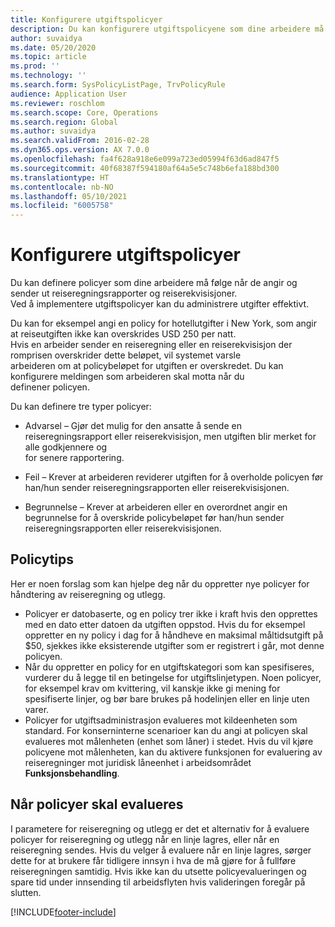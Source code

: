 ```yaml
---
title: Konfigurere utgiftspolicyer
description: Du kan konfigurere utgiftspolicyene som dine arbeidere må følge når de angir og sender ut reiseregningsrapporter og reiserekvisisjoner i Microsoft Dynamics 365 Finance.
author: suvaidya
ms.date: 05/20/2020
ms.topic: article
ms.prod: ''
ms.technology: ''
ms.search.form: SysPolicyListPage, TrvPolicyRule
audience: Application User
ms.reviewer: roschlom
ms.search.scope: Core, Operations
ms.search.region: Global
ms.author: suvaidya
ms.search.validFrom: 2016-02-28
ms.dyn365.ops.version: AX 7.0.0
ms.openlocfilehash: fa4f628a918e6e099a723ed05994f63d6ad847f5
ms.sourcegitcommit: 40f68387f594180af64a5e5c748b6efa188bd300
ms.translationtype: HT
ms.contentlocale: nb-NO
ms.lasthandoff: 05/10/2021
ms.locfileid: "6005758"
---
```

# <a name="set-up-expense-policies"></a>Konfigurere utgiftspolicyer

Du kan definere policyer som dine arbeidere må følge når de angir og sender ut reiseregningsrapporter og reiserekvisisjoner.         
Ved å implementere utgiftspolicyer kan du administrere utgifter effektivt.         

Du kan for eksempel angi en policy for hotellutgifter i New York, som angir at reiseutgiften ikke kan overskrides USD 250 per natt.       
Hvis en arbeider sender en reiseregning eller en reiserekvisisjon der romprisen overskrider dette beløpet, vil systemet varsle        
arbeideren om at policybeløpet for utgiften er overskredet. Du kan konfigurere meldingen som arbeideren skal motta når du        
definener policyen.      
        
Du kan definere tre typer policyer:         
        
- Advarsel – Gjør det mulig for den ansatte å sende en reiseregningsrapport eller reiserekvisisjon, men utgiften blir merket for alle godkjennere og        
  for senere rapportering.        

- Feil – Krever at arbeideren reviderer utgiften for å overholde policyen før han/hun sender reiseregningsrapporten eller reiserekvisisjonen.       
 
 - Begrunnelse – Krever at arbeideren eller en overordnet angir en begrunnelse for å overskride policybeløpet før han/hun sender reiseregningsrapporten eller reiserekvisisjonen.        

## <a name="policy-tips"></a>Policytips
Her er noen forslag som kan hjelpe deg når du oppretter nye policyer for håndtering av reiseregning og utlegg. 
* Policyer er datobaserte, og en policy trer ikke i kraft hvis den opprettes med en dato etter datoen da utgiften oppstod. Hvis du for eksempel oppretter en ny policy i dag for å håndheve en maksimal måltidsutgift på $50, sjekkes ikke eksisterende utgifter som er registrert i går, mot denne policyen.
* Når du oppretter en policy for en utgiftskategori som kan spesifiseres, vurderer du å legge til en betingelse for utgiftslinjetypen. Noen policyer, for eksempel krav om kvittering, vil kanskje ikke gi mening for spesifiserte linjer, og bør bare brukes på hodelinjen eller en linje uten varer. 
* Policyer for utgiftsadministrasjon evalueres mot kildeenheten som standard. For konserninterne scenarioer kan du angi at policyen skal evalueres mot målenheten (enhet som låner) i stedet. Hvis du vil kjøre policyene mot målenheten, kan du aktivere funksjonen for evaluering av reiseregninger mot juridisk låneenhet i arbeidsområdet **Funksjonsbehandling**.

## <a name="when-to-evaluate-policies"></a>Når policyer skal evalueres

I parametere for reiseregning og utlegg er det et alternativ for å evaluere policyer for reiseregning og utlegg når en linje lagres, eller når en reiseregning sendes. Hvis du velger å evaluere når en linje lagres, sørger dette for at brukere får tidligere innsyn i hva de må gjøre for å fullføre reiseregningen samtidig. Hvis ikke kan du utsette policyevalueringen og spare tid under innsending til arbeidsflyten hvis valideringen foregår på slutten.


[!INCLUDE[footer-include](../includes/footer-banner.md)]